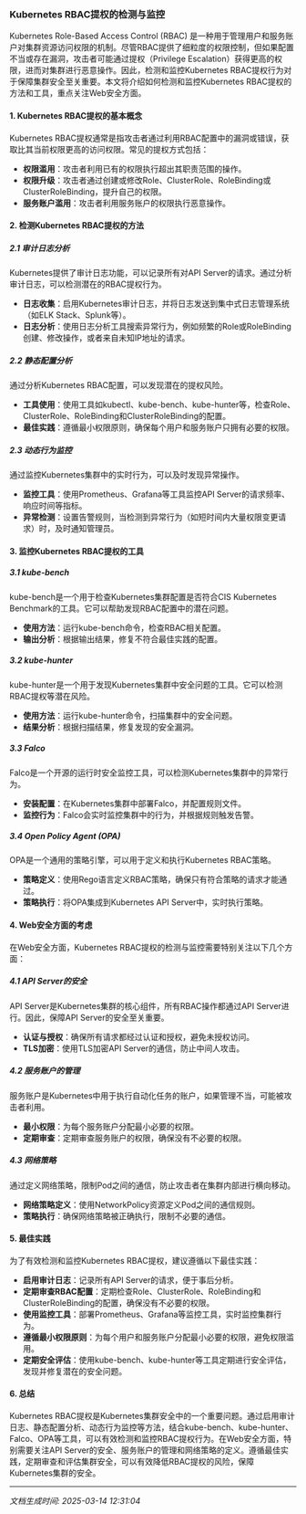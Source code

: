 ### Kubernetes RBAC提权的检测与监控

Kubernetes Role-Based Access Control (RBAC) 是一种用于管理用户和服务账户对集群资源访问权限的机制。尽管RBAC提供了细粒度的权限控制，但如果配置不当或存在漏洞，攻击者可能通过提权（Privilege Escalation）获得更高的权限，进而对集群进行恶意操作。因此，检测和监控Kubernetes RBAC提权行为对于保障集群安全至关重要。本文将介绍如何检测和监控Kubernetes RBAC提权的方法和工具，重点关注Web安全方面。

#### 1. Kubernetes RBAC提权的基本概念

Kubernetes RBAC提权通常是指攻击者通过利用RBAC配置中的漏洞或错误，获取比其当前权限更高的访问权限。常见的提权方式包括：

- **权限滥用**：攻击者利用已有的权限执行超出其职责范围的操作。
- **权限升级**：攻击者通过创建或修改Role、ClusterRole、RoleBinding或ClusterRoleBinding，提升自己的权限。
- **服务账户滥用**：攻击者利用服务账户的权限执行恶意操作。

#### 2. 检测Kubernetes RBAC提权的方法

##### 2.1 审计日志分析

Kubernetes提供了审计日志功能，可以记录所有对API Server的请求。通过分析审计日志，可以检测潜在的RBAC提权行为。

- **日志收集**：启用Kubernetes审计日志，并将日志发送到集中式日志管理系统（如ELK Stack、Splunk等）。
- **日志分析**：使用日志分析工具搜索异常行为，例如频繁的Role或RoleBinding创建、修改操作，或者来自未知IP地址的请求。

##### 2.2 静态配置分析

通过分析Kubernetes RBAC配置，可以发现潜在的提权风险。

- **工具使用**：使用工具如kubectl、kube-bench、kube-hunter等，检查Role、ClusterRole、RoleBinding和ClusterRoleBinding的配置。
- **最佳实践**：遵循最小权限原则，确保每个用户和服务账户只拥有必要的权限。

##### 2.3 动态行为监控

通过监控Kubernetes集群中的实时行为，可以及时发现异常操作。

- **监控工具**：使用Prometheus、Grafana等工具监控API Server的请求频率、响应时间等指标。
- **异常检测**：设置告警规则，当检测到异常行为（如短时间内大量权限变更请求）时，及时通知管理员。

#### 3. 监控Kubernetes RBAC提权的工具

##### 3.1 kube-bench

kube-bench是一个用于检查Kubernetes集群配置是否符合CIS Kubernetes Benchmark的工具。它可以帮助发现RBAC配置中的潜在问题。

- **使用方法**：运行kube-bench命令，检查RBAC相关配置。
- **输出分析**：根据输出结果，修复不符合最佳实践的配置。

##### 3.2 kube-hunter

kube-hunter是一个用于发现Kubernetes集群中安全问题的工具。它可以检测RBAC提权等潜在风险。

- **使用方法**：运行kube-hunter命令，扫描集群中的安全问题。
- **结果分析**：根据扫描结果，修复发现的安全漏洞。

##### 3.3 Falco

Falco是一个开源的运行时安全监控工具，可以检测Kubernetes集群中的异常行为。

- **安装配置**：在Kubernetes集群中部署Falco，并配置规则文件。
- **监控行为**：Falco会实时监控集群中的行为，并根据规则触发告警。

##### 3.4 Open Policy Agent (OPA)

OPA是一个通用的策略引擎，可以用于定义和执行Kubernetes RBAC策略。

- **策略定义**：使用Rego语言定义RBAC策略，确保只有符合策略的请求才能通过。
- **策略执行**：将OPA集成到Kubernetes API Server中，实时执行策略。

#### 4. Web安全方面的考虑

在Web安全方面，Kubernetes RBAC提权的检测与监控需要特别关注以下几个方面：

##### 4.1 API Server的安全

API Server是Kubernetes集群的核心组件，所有RBAC操作都通过API Server进行。因此，保障API Server的安全至关重要。

- **认证与授权**：确保所有请求都经过认证和授权，避免未授权访问。
- **TLS加密**：使用TLS加密API Server的通信，防止中间人攻击。

##### 4.2 服务账户的管理

服务账户是Kubernetes中用于执行自动化任务的账户，如果管理不当，可能被攻击者利用。

- **最小权限**：为每个服务账户分配最小必要的权限。
- **定期审查**：定期审查服务账户的权限，确保没有不必要的权限。

##### 4.3 网络策略

通过定义网络策略，限制Pod之间的通信，防止攻击者在集群内部进行横向移动。

- **网络策略定义**：使用NetworkPolicy资源定义Pod之间的通信规则。
- **策略执行**：确保网络策略被正确执行，限制不必要的通信。

#### 5. 最佳实践

为了有效检测和监控Kubernetes RBAC提权，建议遵循以下最佳实践：

- **启用审计日志**：记录所有API Server的请求，便于事后分析。
- **定期审查RBAC配置**：定期检查Role、ClusterRole、RoleBinding和ClusterRoleBinding的配置，确保没有不必要的权限。
- **使用监控工具**：部署Prometheus、Grafana等监控工具，实时监控集群行为。
- **遵循最小权限原则**：为每个用户和服务账户分配最小必要的权限，避免权限滥用。
- **定期安全评估**：使用kube-bench、kube-hunter等工具定期进行安全评估，发现并修复潜在的安全问题。

#### 6. 总结

Kubernetes RBAC提权是Kubernetes集群安全中的一个重要问题。通过启用审计日志、静态配置分析、动态行为监控等方法，结合kube-bench、kube-hunter、Falco、OPA等工具，可以有效检测和监控RBAC提权行为。在Web安全方面，特别需要关注API Server的安全、服务账户的管理和网络策略的定义。遵循最佳实践，定期审查和评估集群安全，可以有效降低RBAC提权的风险，保障Kubernetes集群的安全。

---

*文档生成时间: 2025-03-14 12:31:04*



